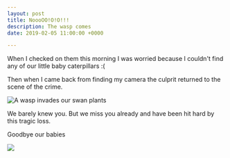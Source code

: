 ```yaml
---
layout: post
title: NoooOO!O!O!!!
description: The wasp comes
date: 2019-02-05 11:00:00 +0000

---
```

When I checked on them this morning I was worried because I couldn't find any of our little baby caterpillars :(

Then when I came back from finding my camera the culprit returned to the scene of the crime.

![A wasp invades our swan plants](/public/2019-02-06-1.jpeg "Wasp")

We barely knew you. But we miss you already and have been hit hard by this tragic loss.

Goodbye our babies

![](/public/2019-02-06-2.jpeg)